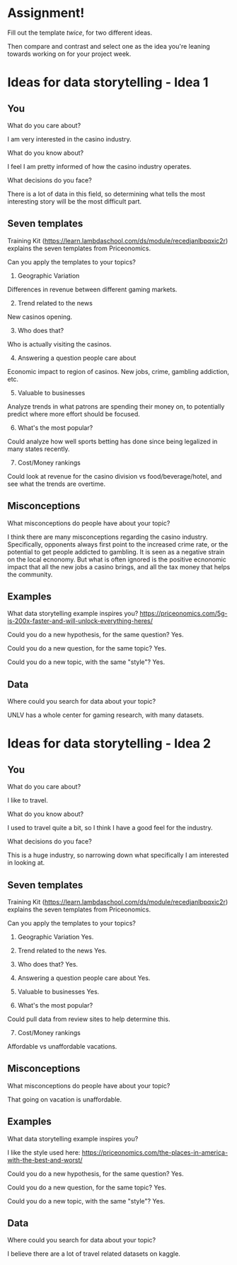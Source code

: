 # Assignment!

Fill out the template *twice*, for two different ideas.

Then compare and contrast and select one as the idea you're leaning towards
working on for your project week.


# Ideas for data storytelling - Idea 1

## You

What do you care about?

I am very interested in the casino industry.


What do you know about?

I feel I am pretty informed of how the casino industry operates.


What decisions do you face?

There is a lot of data in this field, so determining what tells the most interesting story will be the most difficult part.


## Seven templates

Training Kit (https://learn.lambdaschool.com/ds/module/recedjanlbpqxic2r) explains the seven templates from Priceonomics.

Can you apply the templates to your topics? 

1. Geographic Variation

Differences in revenue between different gaming markets.


2. Trend related to the news

New casinos opening.


3. Who does that?

Who is actually visiting the casinos.


4. Answering a question people care about

Economic impact to region of casinos. New jobs, crime, gambling addiction, etc.


5. Valuable to businesses

Analyze trends in what patrons are spending their money on, to potentially predict where more effort should be focused.


6. What's the most popular?

Could analyze how well sports betting has done since being legalized in many states recently.


7. Cost/Money rankings

Could look at revenue for the casino division vs food/beverage/hotel, and see what the trends are overtime.


## Misconceptions

What misconceptions do people have about your topic?

I think there are many misconceptions regarding the casino industry. Specifically, opponents always first point to the increased crime rate, or the potential to get people addicted to gambling. It is seen as a negative strain on the local ecnonomy. But what is often ignored is the positive ecnonomic impact that all the new jobs a casino brings, and all the tax money that helps the community.


## Examples

What data storytelling example inspires you?
https://priceonomics.com/5g-is-200x-faster-and-will-unlock-everything-heres/

Could you do a new hypothesis, for the same question?
Yes.

Could you do a new question, for the same topic?
Yes.

Could you do a new topic, with the same "style"?
Yes.

## Data

Where could you search for data about your topic?

UNLV has a whole center for gaming research, with many datasets.

# Ideas for data storytelling - Idea 2

## You

What do you care about?

I like to travel.

What do you know about?

I used to travel quite a bit, so I think I have a good feel for the industry.

What decisions do you face?

This is a huge industry, so narrowing down what specifically I am interested in looking at.


## Seven templates

Training Kit (https://learn.lambdaschool.com/ds/module/recedjanlbpqxic2r) explains the seven templates from Priceonomics.

Can you apply the templates to your topics? 

1. Geographic Variation
 Yes.

2. Trend related to the news
Yes.


3. Who does that?
Yes.


4. Answering a question people care about
Yes.


5. Valuable to businesses
Yes.


6. What's the most popular?

Could pull data from review sites to help determine this.


7. Cost/Money rankings

Affordable vs unaffordable vacations.


## Misconceptions

What misconceptions do people have about your topic?

That going on vacation is unaffordable. 


## Examples

What data storytelling example inspires you?

I like the style used here:
https://priceonomics.com/the-places-in-america-with-the-best-and-worst/

Could you do a new hypothesis, for the same question?
Yes.

Could you do a new question, for the same topic?
Yes.

Could you do a new topic, with the same "style"?
Yes.

## Data

Where could you search for data about your topic?

I believe there are a lot of travel related datasets on kaggle.
